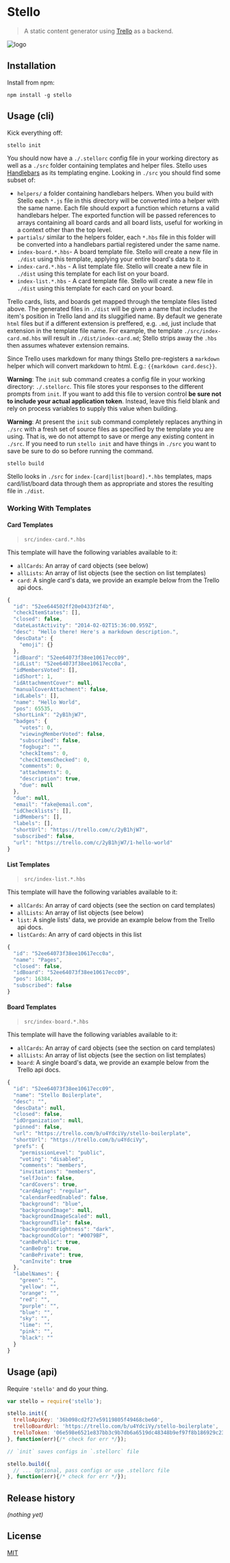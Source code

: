 #  Stello
> A static content generator using [Trello](https://trello.com/) as a backend.

![logo](http://stellojs.github.io/stello/red-on-transparent.svg)

## Installation

Install from npm:

```
npm install -g stello
```


## Usage (cli)

Kick everything off:

```shell
stello init
```

You should now have a `./.stellorc` config file in your working directory as
well as a `./src` folder containing templates and helper files. Stello uses
[Handlebars][hbs] as its templating engine. Looking in `./src` you should find
some subset of:

- `helpers/` a folder containing handlebars helpers. When you build with Stello
  each `*.js` file in this directory will be converted into a helper with the
  same name. Each file should export a function which returns a valid handlebars
  helper. The exported function will be passed references to arrays containing
  all board cards and all board lists, useful for working in a context other
  than the top level.
- `partials/` similar to the helpers folder, each `*.hbs` file in this folder
  will be converted into a handlebars partial registered under the same name.
- `index-board.*.hbs`- A board template file. Stello will create a new file in
  `./dist` using this template, applying your entire board's data to it.
- `index-card.*.hbs` - A list template file. Stello will create a new file in
  `./dist` using this template for each list on your board.
- `index-list.*.hbs` - A card template file. Stello will create a new file in
  `./dist` using this template for each card on your board.

Trello cards, lists, and boards get mapped through the template files listed
above. The generated files in `./dist` will be given a name that includes the
item's position in Trello land and its sluggified name. By default we generate
`html` files but if a different extension is preffered, e.g. `.md`, just include
that extension in the template file name. For example, the template
`./src/index-card.md.hbs` will result in `./dist/index-card.md`; Stello strips
away the `.hbs` then assumes whatever extension remains.

Since Trello uses markdown for many things Stello pre-registers a `markdown`
helper which will convert markdown to html. E.g.: `{{markdown card.desc}}`.

**Warning**: The `init` sub command creates a config file in your working
directory: `./.stellorc`. This file stores your responses to the different
prompts from `init`. If you want to add this file to version control **be sure
not to include your actual application token**. Instead, leave this field blank
and rely on process variables to supply this value when building.

**Warning**: At present the `init` sub command completely replaces anything in
`./src` with a fresh set of source files as specified by the template you are
using. That is, we do not attempt to save or merge any existing content in
`./src`. If you need to run `stello init` and have things in `./src` you want to
save be sure to do so before running the command.

```shell
stello build
```

Stello looks in `./src` for `index-[card|list|board].*.hbs` templates, maps
card/list/board data through them as appropriate and stores the resulting file
in `./dist`.


### Working With Templates

#### Card Templates

> `src/index-card.*.hbs`

This template will have the following variables available to it:

- `allCards`: An array of card objects (see below)
- `allLists`: An array of list objects (see the section on list templates)
- `card`: A single card's data, we provide an example below from the Trello api docs.

```javascript
{
  "id": "52ee644502ff20e0433f2f4b",
  "checkItemStates": [],
  "closed": false,
  "dateLastActivity": "2014-02-02T15:36:00.959Z",
  "desc": "Hello there! Here's a markdown description.",
  "descData": {
    "emoji": {}
  },
  "idBoard": "52ee64073f38ee10617ecc09",
  "idList": "52ee64073f38ee10617ecc0a",
  "idMembersVoted": [],
  "idShort": 1,
  "idAttachmentCover": null,
  "manualCoverAttachment": false,
  "idLabels": [],
  "name": "Hello World",
  "pos": 65535,
  "shortLink": "2yB1hjW7",
  "badges": {
    "votes": 0,
    "viewingMemberVoted": false,
    "subscribed": false,
    "fogbugz": "",
    "checkItems": 0,
    "checkItemsChecked": 0,
    "comments": 0,
    "attachments": 0,
    "description": true,
    "due": null
  },
  "due": null,
  "email": "fake@email.com",
  "idChecklists": [],
  "idMembers": [],
  "labels": [],
  "shortUrl": "https://trello.com/c/2yB1hjW7",
  "subscribed": false,
  "url": "https://trello.com/c/2yB1hjW7/1-hello-world"
}
```

#### List Templates

> `src/index-list.*.hbs`

This template will have the following variables available to it:

- `allCards`: An array of card objects (see the section on card templates)
- `allLists`: An array of list objects (see below)
- `list`: A single lists' data, we provide an example below from the Trello api docs.
- `listCards`: An arry of card objects in this list

```javascript
{
  "id": "52ee64073f38ee10617ecc0a",
  "name": "Pages",
  "closed": false,
  "idBoard": "52ee64073f38ee10617ecc09",
  "pos": 16384,
  "subscribed": false
}
```

#### Board Templates

> `src/index-board.*.hbs`

This template will have the following variables available to it:

- `allCards`: An array of card objects (see the section on card templates)
- `allLists`: An array of list objects (see the section on list templates)
- `board`: A single board's data, we provide an example below from the Trello api docs.

```javascript
{
  "id": "52ee64073f38ee10617ecc09",
  "name": "Stello Boilerplate",
  "desc": "",
  "descData": null,
  "closed": false,
  "idOrganization": null,
  "pinned": false,
  "url": "https://trello.com/b/u4YdciVy/stello-boilerplate",
  "shortUrl": "https://trello.com/b/u4YdciVy",
  "prefs": {
    "permissionLevel": "public",
    "voting": "disabled",
    "comments": "members",
    "invitations": "members",
    "selfJoin": false,
    "cardCovers": true,
    "cardAging": "regular",
    "calendarFeedEnabled": false,
    "background": "blue",
    "backgroundImage": null,
    "backgroundImageScaled": null,
    "backgroundTile": false,
    "backgroundBrightness": "dark",
    "backgroundColor": "#0079BF",
    "canBePublic": true,
    "canBeOrg": true,
    "canBePrivate": true,
    "canInvite": true
  },
  "labelNames": {
    "green": "",
    "yellow": "",
    "orange": "",
    "red": "",
    "purple": "",
    "blue": "",
    "sky": "",
    "lime": "",
    "pink": "",
    "black": ""
  }
}
```

## Usage (api)

Require `'stello'` and do your thing.

```javascript
var stello = require('stello');

stello.init({
  trelloApiKey: '36b098cd2f27e59119805f49468cbe60',
  trelloBoardUrl: 'https://trello.com/b/u4YdciVy/stello-boilerplate',
  trelloToken: '06e598e6521e837bb3c9b7db6a6519dc48348b9ef97f8b186929c239f2d531fe',
}, function(err){/* check for err */});

// `init` saves configs in `.stellorc` file

stello.build({
  // ... Optional, pass configs or use .stellorc file
}, function(err){/* check for err */});
```


## Release history

*(nothing yet)*


## License

[MIT](https://raw.github.com/jtrussell/stello/master/LICENSE-MIT)

[hbs]: http://handlebarsjs.com/
